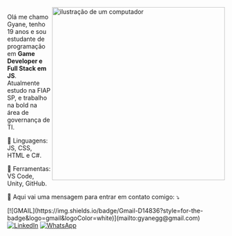 <img src="https://raw.githubusercontent.com/MicaelliMedeiros/micaellimedeiros/master/image/computer-illustration.png" alt="ilustração de um computador" min-width="400px" max-width="400px" width="400px" align="right">

<p align="left"> 
  Olá me chamo Gyane, tenho 19 anos e sou estudante de programação em <strong>Game Developer e Full Stack em JS</strong>.<br>
  Atualmente estudo na FIAP SP, e trabalho na bold na área de governança de TI.
</p>

<p align="left">
  🦄 Linguagens: JS, CSS, HTML e C#.
</p>

<p align="left">
  💼 Ferramentas: VS Code, Unity, GitHub.
</p>

<p align="left">
  💌 Aqui vai uma mensagem para entrar em contato comigo: ⤵️
</p>

<p align="left">
[![GMAIL](https://img.shields.io/badge/Gmail-D14836?style=for-the-badge&logo=gmail&logoColor=white)](mailto:gyanegg@gmail.com)
  <a href="#" title="LinkedIn">
  <img src="https://img.shields.io/badge/-Linkedin-0e76a8?style=flat-square&logo=Linkedin&logoColor=white&link=[LINK-DO-SEU-LINKEDIN](https://www.linkedin.com/in/gyane-gonzaga-552909254/)" alt="LinkedIn"/></a>
  <a href="#" title="WhatsApp">
  <img src="https://img.shields.io/badge/-WhatsApp-25d366?style=flat-square&labelColor=25d366&logo=whatsapp&logoColor=white&link=[API-DO-SEU-WHATSAPP](https://whatsapp.com/dl/.)" alt="WhatsApp"/></a>
</p>
